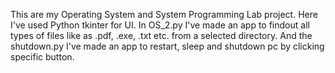 This are my Operating System and System Programming Lab project.
Here I've used Python tkinter for UI. In OS_2.py I've made an app to findout all types of files like as .pdf, .exe, .txt etc. from a selected directory.
And the shutdown.py I've made an app to restart, sleep and shutdown pc by clicking specific button.